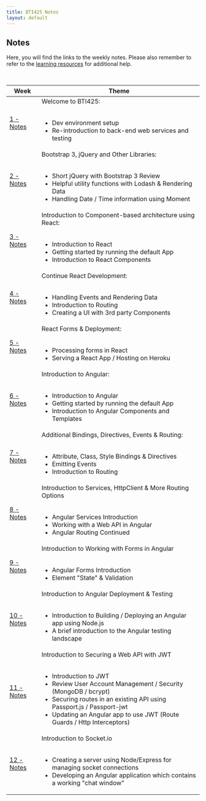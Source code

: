 ```yaml
---
title: BTI425 Notes
layout: default
---
```


## Notes

Here, you will find the links to the weekly notes.  Please also remember to refer to the [learning resources](/bti425/resources/) for additional help.

<br>

<table>
<thead>
<tr>
<th>Week</th>
<th>Theme</th>
</tr>
</thead>
<tbody>
<tr>
<td><a href="/bti425/notes/week01">1 - Notes</a></td>
<td>
Welcome to BTI425:<br><br>
<ul>
<li>Dev environment setup</li>
<li>Re-introduction to back-end web services and testing</li>
</ul>
</td>
</tr>
<tr>
<td><a href="/bti425/notes/week02">2 - Notes</a></td>
<td>
Bootstrap 3, jQuery and Other Libraries:<br><br>
<ul>
<li>Short jQuery with Bootstrap 3 Review</li>
<li>Helpful utility functions with Lodash &amp; Rendering Data</li>
<li>Handling Date / Time information using Moment</li>
</ul>
</td>
</tr>
<tr><td><a href="/bti425/notes/week03">3 - Notes</a></td>
<td>
Introduction to Component-based architecture using React:<br><br>
<ul>
<li>Introduction to React</li>
<li>Getting started by running the default App</li>
<li>Introduction to React Components</li>
</ul>
</td>
</tr>
<tr><td><a href="/bti425/notes/week04">4 - Notes</a></td>
<td>
Continue React Development:<br><br>
<ul>
<li>Handling Events and Rendering Data</li>
<li>Introduction to Routing</li>
<li>Creating a UI with 3rd party Components</li>
</ul>
</td>
</tr>
<tr><td><a href="/bti425/notes/week05">5 - Notes</a></td>
<td>
React Forms &amp; Deployment:<br><br>
<ul>
<li>Processing forms in React</li>
<li>Serving a React App / Hosting on Heroku</li>
</ul>
</td>
</tr>
<tr><td><a href="/bti425/notes/week06">6 - Notes</a></td>
<td>
Introduction to Angular:<br><br>
<ul>
<li>Introduction to Angular</li>
<li>Getting started by running the default App</li>
<li>Introduction to Angular Components and Templates</li>
</ul>
</td>
</tr>
<tr><td><a href="/bti425/notes/week07">7 - Notes</a></td>
<td>
Additional Bindings, Directives, Events &amp; Routing:<br><br>
<ul>
<li>Attribute, Class, Style Bindings & Directives</li>
<li>Emitting Events</li>
<li>Introduction to Routing</li>
</ul>
</td>
</tr>
<tr><td><a href="/bti425/notes/week08">8 - Notes</a></td>
<td>
Introduction to Services, HttpClient &amp; More Routing Options<br><br>
<ul>
<li>Angular Services Introduction</li>
<li>Working with a Web API in Angular</li>
<li>Angular Routing Continued</li>
</ul>
</td>
</tr><tr><td><a href="/bti425/notes/week09">9 - Notes</a></td>
<td>
Introduction to Working with Forms in Angular<br><br>
<ul>
<li>Angular Forms Introduction</li>
<li>Element "State" &amp; Validation</li>
</ul>
</td>
</tr><tr><td><a href="/bti425/notes/week10">10 - Notes</a></td>
<td>
Introduction to Angular Deployment &amp; Testing<br><br>
<ul>
<li>Introduction to Building / Deploying an Angular app using Node.js</li>
<li>A brief introduction to the Angular testing landscape</li>
</ul>
</td>
</tr>
<tr><td><a href="/bti425/notes/week11">11 - Notes</a></td>
<td>
  Introduction to Securing a Web API with JWT <br><br>
<ul>
  <li>Introduction to JWT</li>
  <li>Review User Account Management / Security (MongoDB / bcrypt)</li>
  <li>Securing routes in an existing API using Passport.js / Passport-jwt</li>
  <li>Updating an Angular app to use JWT (Route Guards / Http Interceptors)</li>
  </ul>
</td>
</tr>
<tr>
<td><a href="/bti425/notes/week12">12 - Notes</a></td>
<td>
Introduction to Socket.io <br><br>
<ul>
<li>Creating a server using Node/Express for managing socket connections</li>
<li>Developing an Angular application which contains a working "chat window"</li>
</ul>  
</td>
</tr>
</tbody>
</table>
